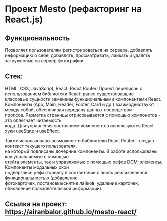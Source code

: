 # Проект Mesto (рефакторинг на React.js)

## Функциональность
Позволяет пользователям регистрироваться на сервере, добавлять информацию о себе, добавлять, просматривать, лайкать и удалять загруженные на сервер фотографии.

## Стек:
HTML, CSS, JavaScript, React, React Router. Проект переписан с использованием библиотеки React: ранее существовавшие   
классовые сущности заменены функциональными компонентами React. Компоненты (App, Main, Header, 
Footer, Card и др.) взаимодействуют между собой, обеспечивая передачу данных посредством  
пропсов. Разметка страницы отрисовывается с помощью компонетов - это облегчает читаемость  
кода. Для управления состоянием компонентов используются React-хуки useState и useEffect.

Также использованы возможности библиотеки React Router - создан контекст текущего пользователя,  
на который подписаны дочерние компоненты. В работе использованы как управляемые с помощью  
стейта элементы, так и управляемые с помощью рефов DOM-элементы. Компоненты модальных окон  
подверглись рефакторингу в соответсвии с вновь реализованной функциональностью (добавление  
фотокарточек, постановка/снятие лайков, удаление карточек, обновление пользовательской информации).

## Ссылка на проект: https://airanbalor.github.io/mesto-react/

